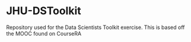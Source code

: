 # JHU-DSToolkit
Repository used for the Data Scientists Toolkit exercise. This is based off the MOOC found on CourseRA
